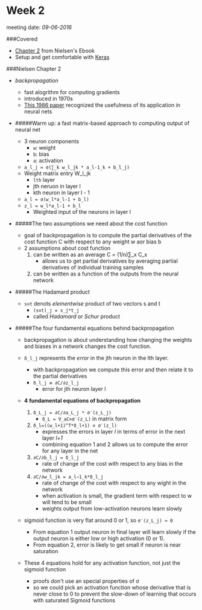 # Week 2
meeting date: *09-06-2016*

###Covered
- [Chapter 2](http://neuralnetworksanddeeplearning.com/chap2.html) from Nielsen's Ebook
- Setup and get comfortable with [Keras](https://keras.io/)


###Nielsen Chapter 2
  - *backpropagation*
	- fast alogrithm for computing gradients
	- introduced in 1970s
	- [This 1986 paper](http://www.nature.com/nature/journal/v323/n6088/pdf/323533a0.pdf) recognized the usefulness of its application in neural nets

  - #####Warm up: a fast matrix-based approach to computing output of neural net
	- 3 neuron components
		- `w`: weight
		- `b`: bias
		- `a`: activation
	- `a_l_j = σ(∑_k w_l_jk * a_l-1_k + b_l_j)`
	- Weight matrix entry W_l_jk
		- `lth` layer
		- jth neruon in layer l
		- kth neuron in layer l - 1
	- `a_l = σ(w_l*a_l-1 + b_l)`
	- `z_l = w_l*a_l-1 + b_l`
		- Weighted input of the neurons in layer l
  - #####The two assumptions we need about the cost function
	- goal of backpropagation is to compute the partial derivatives of the cost function C with respect to any weight w aor bias b
	- 2 assumptions about cost function
		1. can be written as an average C = (1/n)∑_x C_x
			- allows us to get partial derivatives by averaging partial derivatives of individual training samples
		2. can be written as a function of the outputs from the neural network
  - #####The Hadamard product
	- `s⊙t` denots *elementwise* product of two vectors s and t
		- `(s⊙t)_j = s_j*t_j`
		- called *Hadamard* or *Schur* product
  - #####The four fundamental equations behind backpropagation
	- backpropagation is about understanding how changing the weights and biases in a network changes the cost function.
	- `δ_l_j` represents the *error* in the jth neuron in the lth layer.
		- with backpropagation we compute this error and then relate it to the partial derivatives
		- `δ_l_j ≡ ∂C/∂z_l_j`
			- error for jth neuron layer l
	- **4 fundamental equations of backpropagation**
		1. `δ_L_j = ∂C/∂a_L_j * σ′(z_L_j)`
			- `δ_L = ∇_aC⊙σ′(z_L)` in matrix form
		2. `δ_l=((w_l+1)^T*δ_l+1) ⊙ σ′(z_l)`
			- expresses the errors in layer *l* in terms of error in the next layer *l+1*
			- combining equation 1 and 2 allows us to compute the error for any layer in the net
		3. `∂C/∂b_l_j = δ_l_j`
			- rate of change of the cost with respect to any bias in the network
		4. `∂C/∂w_l_jk = a_l−1_k*δ_l_j`
			- rate of change of the cost with respect to any wight in the network
			- when activation is small, the gradient term with respect to w will tend to be small
			- weights output from low-activation neurons learn slowly

	- sigmoid function is very flat around 0 or 1, so `σ′(z_L_j) ≈ 0`
		- From equation 1 output neuron in final layer will learn slowly if the output neuron is either low or high activation (0 or 1).
		- From equation 2, error is likely to get small if neuron is near saturation
	- These 4 equations hold for any activation function, not just the sigmoid function
		- proofs don't use an special properties of σ
		- so we could pick an activation function whose derivative that is never close to 0 to prevent the slow-down of learning that occurs with saturated Sigmoid functions
